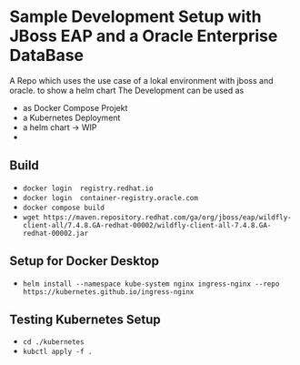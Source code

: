 # Sample Development Setup with JBoss EAP and a Oracle Enterprise DataBase
A Repo which uses the use case of a lokal environment with jboss and oracle. to show a helm chart
The Development can be used as 
* as Docker Compose Projekt
* a Kubernetes Deployment
* a helm chart -> WIP
* 
## Build

* ``docker login  registry.redhat.io``
* ``docker login  container-registry.oracle.com``
* ``docker compose build``
* ``wget https://maven.repository.redhat.com/ga/org/jboss/eap/wildfly-client-all/7.4.8.GA-redhat-00002/wildfly-client-all-7.4.8.GA-redhat-00002.jar``

## Setup for Docker Desktop

* ``helm install --namespace kube-system nginx ingress-nginx --repo https://kubernetes.github.io/ingress-nginx``


## Testing Kubernetes Setup
* ``cd ./kubernetes``
* ``kubctl apply -f .``
